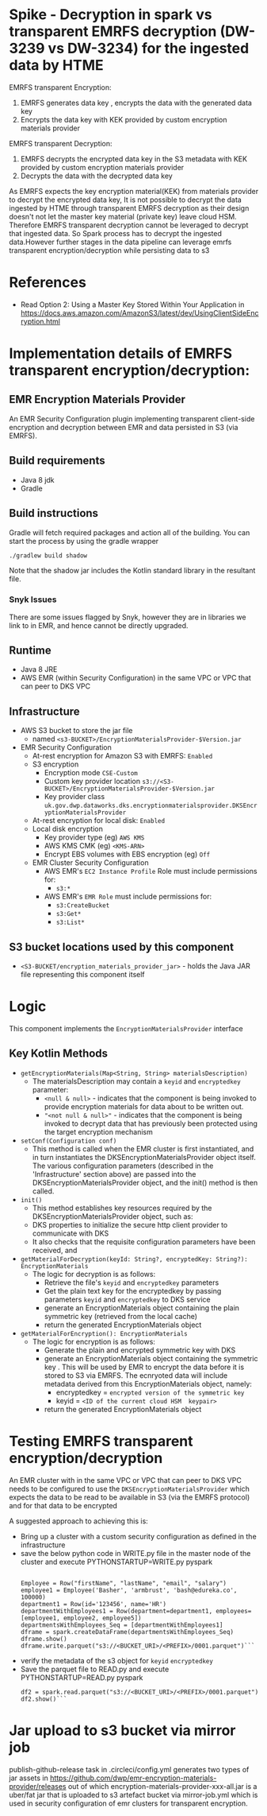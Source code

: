 # Spike - Decryption in spark vs transparent EMRFS decryption (DW-3239 vs DW-3234)   for the ingested data by HTME
EMRFS transparent Encryption:
1. EMRFS generates data key , encrypts the data with the generated data key 
2. Encrypts the data key with KEK provided by custom encryption materials provider

EMRFS transparent Decryption:
1. EMRFS decrypts the  encrypted data key in the S3 metadata with KEK provided by custom encryption materials provider
2. Decrypts the data with the decrypted data key

As  EMRFS expects the key encryption material(KEK) from  materials provider  to decrypt the encrypted data key,  It is not possible to decrypt the data ingested by HTME through transparent EMRFS decryption as their design doesn't not  let the master key material (private key) 
leave cloud HSM. Therefore EMRFS transparent  decryption cannot be leveraged to decrypt that ingested data. So Spark process has to decrypt the ingested data.However further stages in the data pipeline can leverage emrfs transparent  encryption/decryption while persisting data to s3

# References
* Read Option 2: Using a Master Key Stored Within Your Application in https://docs.aws.amazon.com/AmazonS3/latest/dev/UsingClientSideEncryption.html  

# Implementation details of EMRFS transparent encryption/decryption: 

## EMR Encryption Materials Provider 
An EMR Security Configuration plugin implementing transparent client-side encryption and decryption between EMR and data persisted in S3 (via EMRFS).

## Build requirements
* Java 8 jdk
* Gradle


## Build instructions
Gradle will fetch required packages and action all of the building. You can start the process by using the gradle wrapper

```bash
./gradlew build shadow
```
Note that the shadow jar includes the Kotlin standard library in the resultant file.

### Snyk Issues
There are some issues flagged by Snyk, however they are in libraries we link to in EMR, and hence cannot be directly upgraded.

## Runtime
* Java 8 JRE 
* AWS EMR (within Security Configuration) in the same VPC or VPC that can peer to DKS VPC 


## Infrastructure 
* AWS S3 bucket to store the jar file
  * named ```<s3-BUCKET>/EncryptionMaterialsProvider-$Version.jar```
* EMR Security Configuration
  * At-rest encryption for Amazon S3 with EMRFS: ```Enabled```
  * S3 encryption
    * Encryption mode ```CSE-Custom```
    * Custom key provider location ```s3://<S3-BUCKET>/EncryptionMaterialsProvider-$Version.jar```
    * Key provider class ```uk.gov.dwp.dataworks.dks.encryptionmaterialsprovider.DKSEncryptionMaterialsProvider```
  * At-rest encryption for local disk: ```Enabled```
  * Local disk encryption
    * Key provider type (eg) ```AWS KMS```
    * AWS KMS CMK (eg) ```<KMS-ARN>```
    * Encrypt EBS volumes with EBS encryption (eg) ```Off```
  * EMR Cluster Security Configuration
    * AWS EMR's ```EC2 Instance Profile``` Role must include permissions for:
      * ```s3:*```
    * AWS EMR's ```EMR Role``` must include permissions for:
      * ```s3:CreateBucket```
      * ```s3:Get*```
      * ```s3:List*```

## S3 bucket locations used by this component
* ```<S3-BUCKET/encryption_materials_provider_jar>``` - holds the Java JAR file representing this component itself

# Logic

This component implements the ```EncryptionMaterialsProvider``` interface

## Key Kotlin Methods
* ```getEncryptionMaterials(Map<String, String> materialsDescription)```
  * The materialsDescription may contain a ```keyid```  and  ```encryptedkey``` parameter:
    * ```<null & null>``` - indicates that the component is being invoked to provide encryption materials for data about to be written out.
    * ```"<not null & null>"``` - indicates that the component is being invoked to decrypt data that has previously been protected using the target encryption mechanism
* ```setConf(Configuration conf)```
  * This method is called when the EMR cluster is first instantiated, and in turn instantiates  the DKSEncryptionMaterialsProvider object itself. The various configuration parameters (described in the 'Infrastructure' section above) are passed into the DKSEncryptionMaterialsProvider object, and the init() method is then called.
* ```init()```
  * This method establishes key resources required by the DKSEncryptionMaterialsProvider object, such as:
  * DKS properties to initialize the secure  http client provider to  communicate with DKS
  * It also checks that the requisite configuration parameters have been received, and
* ```getMaterialForDecryption(keyId: String?, encryptedKey: String?): EncryptionMaterials```
    * The logic for decryption is as follows:
        * Retrieve the  file's ```keyid``` and ```encryptedkey``` parameters
        * Get the plain text key for the encryptedkey by passing parameters  ```keyid``` and ```encryptedkey``` to DKS service 
      * generate an EncryptionMaterials object containing the plain symmetric  key (retrieved from the local  cache)
      * return the generated EncryptionMaterials object
* ```getMaterialForEncryption(): EncryptionMaterials```
  * The logic for encryption is as follows:
      * Generate the plain and encrypted symmetric key with DKS
    * generate an EncryptionMaterials object containing the symmetric  key . This will be used by EMR to encrypt the data before it is stored to S3 via EMRFS. The ecnryoted data will include metadata derived from this EncryptionMaterials object, namely:
      * encryptedkey = ```encrypted version of the symmetric key ```
      * keyid = ```<ID of the current cloud HSM  keypair>```
    * return the generated EncryptionMaterials object


# Testing EMRFS transparent encryption/decryption

An EMR cluster with in the same VPC or VPC that can peer to DKS VPC needs to be configured to use the ```DKSEncryptionMaterialsProvider``` which expects the data to be read to be available in S3 (via the EMRFS protocol) and for that data to be encrypted 

A suggested approach to achieving this is:
* Bring up a cluster  with a custom  security configuration as defined in the infrastructure 
* save  the below python code in WRITE.py file in the master node of the cluster and execute PYTHONSTARTUP=WRITE.py pyspark 
     ```from pyspark.sql import *
    
     Employee = Row("firstName", "lastName", "email", "salary")
     employee1 = Employee('Basher', 'armbrust', 'bash@edureka.co', 100000)
     department1 = Row(id='123456', name='HR')
     departmentWithEmployees1 = Row(department=department1, employees=[employee1, employee2, employee5])
     departmentsWithEmployees_Seq = [departmentWithEmployees1]
     dframe = spark.createDataFrame(departmentsWithEmployees_Seq)
     dframe.show()
     dframe.write.parquet("s3://<BUCKET_URI>/<PREFIX>/0001.parquet")```

* verify the metadata of the s3 object for 
    ```keyid``` 
    ```encryptedkey```
* Save the  parquet file to READ.py and execute PYTHONSTARTUP=READ.py pyspark
    ```
    df2 = spark.read.parquet("s3://<BUCKET_URI>/<PREFIX>/0001.parquet") 
    df2.show()```
# Jar upload to s3 bucket via mirror job

publish-github-release task in .circleci/config.yml  generates two types of jar assets in https://github.com/dwp/emr-encryption-materials-provider/releases out of which encryption-materials-provider-xxx-all.jar is a uber/fat jar
that is uploaded to s3 artefact bucket via mirror-job.yml which is used in security configuration of emr clusters for transparent encryption.

  



